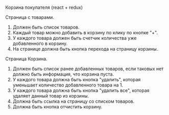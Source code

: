 Корзина покупателя (react + redux)

Страница с товарами. 
1. Должен быть список товаров. 
2. Каждый товар можно добавить в корзину по клику по кнопке "+". 
3. У каждого товара должен быть счетчик количества уже добавленного в корзину. 
4. На странице должна быть кнопка перехода на страницу корзины.

Страница Корзина.
1.	Должен быть список ранее добавленных товаров, если таковых нет должно быть информация, что корзина пуста.
2.	У каждого товара должна быть кнопка "удалить", которая уменьшает количество добавленного товара на 1. 
3.	У каждого товара должна быть кнопка "удалить все", которая удаляет данный товар из корзины.
4.	Должна быть ссылка на страницу со списком товаров.
5.	Должна быть кнопка отчистить корзину.
